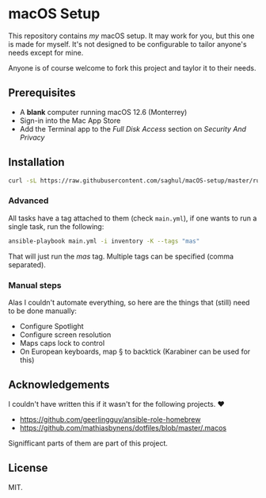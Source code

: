 # macOS Setup

This repository contains *my* macOS setup. It may work for you, but this one is
made for myself. It's not designed to be configurable to tailor anyone's needs
except for mine.

Anyone is of course welcome to fork this project and taylor it to their needs.

## Prerequisites

* A **blank** computer running macOS 12.6 (Monterrey)
* Sign-in into the Mac App Store
* Add the Terminal app to the *Full Disk Access* section on *Security And Privacy*

## Installation

```bash
curl -sL https://raw.githubusercontent.com/saghul/macOS-setup/master/run | bash
```

### Advanced

All tasks have a tag attached to them (check `main.yml`), if one wants to run a
single task, run the following:

```bash
ansible-playbook main.yml -i inventory -K --tags "mas"
```

That will just run the *mas* tag. Multiple tags can be specified (comma separated).

### Manual steps

Alas I couldn't automate everything, so here are the things that (still) need to
be done manually:

* Configure Spotlight
* Configure screen resolution
* Maps caps lock to control
* On European keyboards, map § to backtick (Karabiner can be used for this)

## Acknowledgements

I couldn't have written this if it wasn't for the following projects. ❤️

* https://github.com/geerlingguy/ansible-role-homebrew
* https://github.com/mathiasbynens/dotfiles/blob/master/.macos

Signifficant parts of them are part of this project.

## License

MIT.
